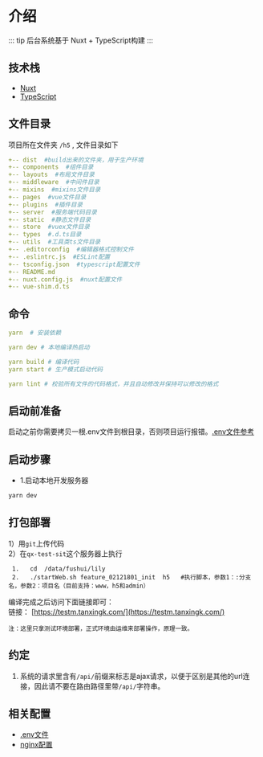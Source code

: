 # 介绍

::: tip
 后台系统基于 Nuxt + TypeScript构建
:::


## 技术栈

- [Nuxt](https://zh.nuxtjs.org/)
- [TypeScript](https://www.typescriptlang.org/)


## 文件目录
项目所在文件夹 `/h5` , 文件目录如下

```yaml
+-- dist  #build出来的文件夹，用于生产环境
+-- components  #组件目录
+-- layouts  #布局文件目录
+-- middleware  #中间件目录
+-- mixins  #mixins文件目录
+-- pages  #vue文件目录
+-- plugins  #插件目录
+-- server  #服务端代码目录
+-- static  #静态文件目录
+-- store  #vuex文件目录
+-- types  #.d.ts目录
+-- utils  #工具类ts文件目录
+-- .editorconfig  #编辑器格式控制文件
+-- .eslintrc.js  #ESLint配置
+-- tsconfig.json  #typescript配置文件
+-- README.md
+-- nuxt.config.js  #nuxt配置文件
+-- vue-shim.d.ts
```

## 命令

```yaml
yarn  # 安装依赖

yarn dev # 本地编译热启动

yarn build # 编译代码
yarn start # 生产模式启动代码

yarn lint # 校验所有文件的代码格式，并且自动修改并保持可以修改的格式
```

## 启动前准备
启动之前你需要拷贝一根.env文件到根目录，否则项目运行报错。<a href="envFile">.env文件参考</a>


## 启动步骤
- 1.启动本地开发服务器
```bash
yarn dev
```    
##  打包部署

1）用`git`上传代码<br>
2）在`qx-test-sit`这个服务器上执行
```
 1.   cd  /data/fushui/lily   
 2.   ./startWeb.sh feature_02121801_init  h5   #执行脚本，参数1：:分支名，参数2：项目名（目前支持：www，h5和admin）
```
编译完成之后访问下面链接即可：<br>
链接： [https://testm.tanxingk.com/](https://testm.tanxingk.com/)

`注：这里只拿测试环境部署，正式环境由运维来部署操作，原理一致。`

## 约定
1. 系统的请求里含有`/api/`前缀来标志是ajax请求，以便于区别是其他的url连接，因此请不要在路由路径里带`/api/`字符串。


## 相关配置
- <a href="envFile">.env文件</a>
- <a href="nginxConf">nginx配置</a>


